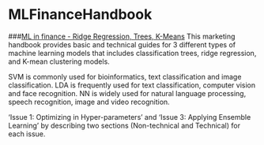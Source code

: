 # MLFinanceHandbook

###[ML in finance - Ridge Regression, Trees, K-Means](/MLFinanceHandbook(RidgeRegression,DecisionTree,KMeans).pdf)
This marketing handbook provides basic and technical guides for 3 different types of machine learning models that includes classification trees, ridge regression, and K-mean clustering models.


SVM is commonly used for bioinformatics, text classification and image classification. LDA is frequently used for text classification, computer vision and face recognition. NN is widely used for natural language processing, speech recognition, image and video recognition.

‘Issue 1: Optimizing in Hyper-parameters’ and ‘Issue 3: Applying Ensemble Learning’ by describing two sections (Non-technical and Technical) for each issue.
